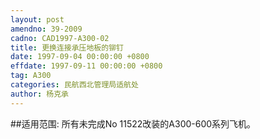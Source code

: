 ```yaml
---
layout: post
amendno: 39-2009
cadno: CAD1997-A300-02
title: 更换连接承压地板的铆钉
date: 1997-09-04 00:00:00 +0800
effdate: 1997-09-11 00:00:00 +0800
tag: A300
categories: 民航西北管理局适航处
author: 杨克承
---
```


##适用范围:
所有未完成No 11522改装的A300-600系列飞机。

